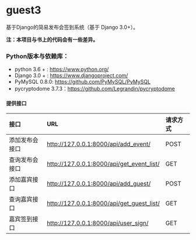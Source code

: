 # guest3

基于Django的简易发布会签到系统（基于 Django 3.0+）。

__注：本项目与书上的代码会有一些差异。__

### Python版本与依赖库：
  * python 3.6 + : https://www.python.org/
  * Django 3.0 + : https://www.djangoproject.com/
  * PyMySQL 0.8.0: https://github.com/PyMySQL/PyMySQL
  * pycryptodome 3.7.3：https://github.com/Legrandin/pycryptodome 

#### 提供接口

|接口| URL | 请求方式|
|:---|:---|:---|
|添加发布会接口 | http://127.0.0.1:8000/api/add_event/ | POST |
|查询发布会接口 | http://127.0.0.1:8000/api/get_event_list/ | GET |
|添加嘉宾接口 | http://127.0.0.1:8000/api/add_guest/ | POST |
|查询嘉宾接口 | http://127.0.0.1:8000/api/get_guest_list/ | GET |
|嘉宾签到接口 | http://127.0.0.1:8000/api/user_sign/ | GET |
